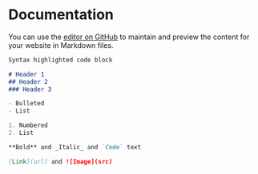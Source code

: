 # Documentation

You can use the [editor on GitHub](https://github.com/xiaofei-w/MB-SAC/edit/gh-pages/index.md) to maintain and preview the content for your website in Markdown files.



```markdown
Syntax highlighted code block

# Header 1
## Header 2
### Header 3

- Bulleted
- List

1. Numbered
2. List

**Bold** and _Italic_ and `Code` text

[Link](url) and ![Image](src)
```


